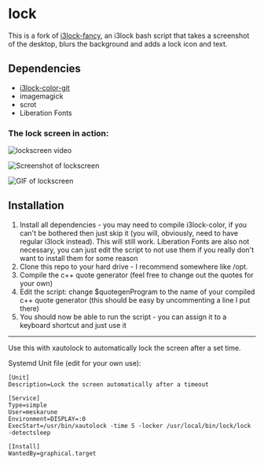 lock
============

This is a fork of [i3lock-fancy](https://github.com/meskarune/i3lock-fancy), an i3lock bash script that takes a screenshot of the desktop, blurs the background and adds a lock icon and text.

Dependencies
------------
* [i3lock-color-git](https://github.com/eBrnd/i3lock-color)
* imagemagick
* scrot
* Liberation Fonts

###         The lock screen in action:

![lockscreen video](https://vid.me/uIJS)

![Screenshot of lockscreen](https://raw.githubusercontent.com/expectocode/lock/master/demonstrations/screenshot.png)

![GIF of lockscreen](https://raw.githubusercontent.com/expectocode/lock/master/demonstrations/optimized_demo.gif)

Installation
------------
1. Install all dependencies - you may need to compile i3lock-color, if you can't be bothered then just skip it (you will, obviously, need to have regular i3lock instead). This will still work. Liberation Fonts are also not necessary, you can just edit the script to not use them if you really don't want to install them for some reason
2. Clone this repo to your hard drive - I recommend somewhere like /opt.
3. Compile the c++ quote generator (feel free to change out the quotes for your own)
4. Edit the script: change $quotegenProgram to the name of your compiled c++ quote generator (this should be easy by uncommenting a line I put there)
5. You should now be able to run the script - you can assign it to a keyboard shortcut and just use it


------------
 
Use this with xautolock to automatically lock the screen after a set time.

Systemd Unit file (edit for your own use):

    [Unit]
    Description=Lock the screen automatically after a timeout
    
    [Service]
    Type=simple
    User=meskarune
    Environment=DISPLAY=:0
    ExecStart=/usr/bin/xautolock -time 5 -locker /usr/local/bin/lock/lock -detectsleep
    
    [Install]
    WantedBy=graphical.target
